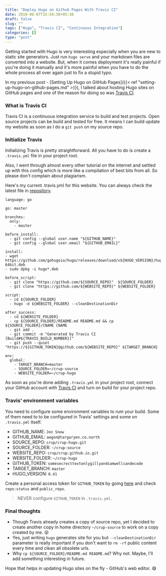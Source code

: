 ```yaml
---
title: "Deploy Hugo on Github Pages With Travis CI"
date: 2018-06-07T15:54:58+05:30
draft: false
slug: ""
tags: ["Hugo", "Travis CI", "Continuous Integration"]
categories: []
type: "post"
---
```

Getting started with Hugo is very interesting especially when you are new to static site generators. Just run `hugo serve` and your markdown files are converted into a website. But, when it comes deployment it's really painful if you're doing it manually and it's more painful when you have to do the whole process all over again just to fix a stupid typo.

In my previous post - [Setting Up Hugo on GitHub Pages]({{< ref "setting-up-hugo-on-github-pages.md" >}}), I talked about
hosting Hugo sites on GitHub pages and one of the reason for doing so was [Travis CI](https://travis-ci.org).

### What is Travis CI
Travis CI is a continuous integration service to build and test projects. Open source projects can be build and tested for free. It means I can build update my website as soon as I do a `git push` on my source repo.

### Initialize Travis
Initializing Travis is pretty straightforward. All you have to do is create a `.travis.yml` file in your project root.

Also, I went through almost every other tutorial on the internet and settled up with this config which is more like a compilation of best bits from all. So please don't complain about plagiarism.

Here's my current .travis.yml for this website. You can always check the latest file in [repository](https://github.com/crup/crup-hugo/blob/master/.travis.yml).

```
language: go

go: master

branches:
  only:
    - master

before_install:
  - git config --global user.name "${GITHUB_NAME}"
  - git config --global user.email "${GITHUB_EMAIL}"

install:
- wget https://github.com/gohugoio/hugo/releases/download/v${HUGO_VERSION}/hugo_${HUGO_VERSION}_Linux-64bit.deb
- sudo dpkg -i hugo*.deb

before_script:
  - git clone "https://github.com/${SOURCE_REPO}"  ${SOURCE_FOLDER}
  - git clone "https://github.com/${WEBSITE_REPO}" ${WEBSITE_FOLDER}

script:
  - cd ${SOURCE_FOLDER}
  - hugo -d ${WEBSITE_FOLDER} --cleanDestinationDir

after_success:
  - cd ${WEBSITE_FOLDER}
  - cp ${SOURCE_FOLDER}/README.md README.md && cp ${SOURCE_FOLDER}/CNAME CNAME
  - git add .
  - git commit -m "Generated by Travis CI [Build#${TRAVIS_BUILD_NUMBER}]"
  - git push --quiet "https://${GITHUB_TOKEN}@github.com/${WEBSITE_REPO}" ${TARGET_BRANCH}

env:
  global:
    - TARGET_BRANCH=master
    - SOURCE_FOLDER=~/crup-source
    - WEBSITE_FOLDER=~/crup-hugo
```
As soon as you're done adding `.travis.yml` in your project root, connect your GitHub account with [Travis CI](https://travis-ci.org) and turn on build for your project repo.

### Travis' environment variables
You need to configure some environment variables to rum your build. Some of them need to to be configured in Travis' settings and some on `.travis.yml` itself.

- GITHUB_NAME: `Jon Snow`
- GITHUB_EMAIL: `aegon@targaryen.co.north`
- SOURCE_REPO: `crup/crup-hugo.git`
- SOURCE_FOLDER: `~/crup-source`
- WEBSITE_REPO: `crup/crup.github.io.git`
- WEBSITE_FOLDER: `~/crup-hugo`
- GITHUB_TOKEN: `somesecrecttextonlygillyandsamwellcandecode`
- TARGET_BRANCH: `master`
- HUGO_VERSION: `0.41`

Create a personal access token for `GITHUB_TOKEN` by going [here](https://github.com/settings/tokens) and check `repo:status` and `public_repo`.

> NEVER configure `GITHUB_TOKEN` in `.travis.yml`.

### Final thoughts
- Though Travis already creates a copy of source repo, yet I decided to create another copy in home directory `~/crup-source` to work on a copy created by me. :stuck_out_tongue_closed_eyes:
- Yes, just writing `hugo` generates site for you but `--cleanDestinationDir` parameter is really important if you don't want to `rm -rf` public content every time and clean all obsolete urls.
- Why `cp ${SOURCE_FOLDER}/README.md README.md`? Why not. Maybe, I'll add something interesting in future.

Hope that helps in updating Hugo sites on the fly - GitHub's web editor. :sweat_smile:

